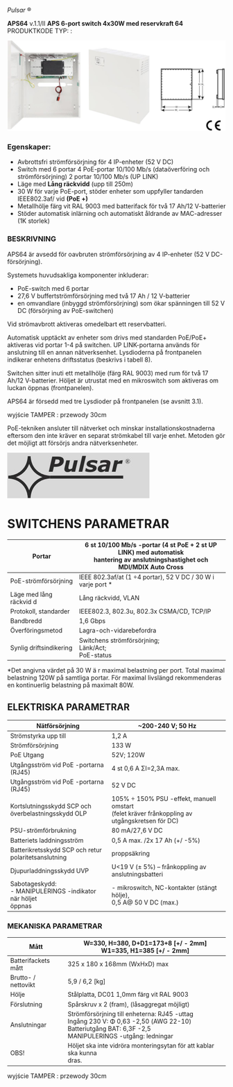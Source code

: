 *Pulsar* ®

**APS64** v.1.1/II **APS 6-port switch 4x30W med reservkraft 64** PRODUKTKODE TYP: :

![](_page_0_Picture_3.jpeg)

### **Egenskaper:**

- Avbrottsfri strömförsörjning för 4 IP-enheter (52 V DC)
- Switch med 6 portar 4 PoE-portar 10/100 Mb/s (dataöverföring och strömförsörjning) 2 portar 10/100 Mb/s (UP LINK)
- Läge med **Lång räckvidd** (upp till 250m)
- 30 W för varje PoE-port, stöder enheter som uppfyller tandarden IEEE802.3af/ vid **(PoE +)**
- Metallhölje färg vit RAL 9003 med batterifack för två 17 Ah/12 V-batterier
- Stöder automatisk inlärning och automatiskt åldrande av MAC-adresser (1K storlek)

### **BESKRIVNING**

APS64 är avsedd för oavbruten strömförsörjning av 4 IP-enheter (52 V DC-försörjning).

Systemets huvudsakliga komponenter inkluderar:

- PoE-switch med 6 portar
- 27,6 V buffertströmförsörjning med två 17 Ah / 12 V-batterier
- en omvandlare (inbyggd strömförsörjning) som ökar spänningen till 52 V DC (försörjning av PoE-switchen)

Vid strömavbrott aktiveras omedelbart ett reservbatteri.

 Automatisk upptäckt av enheter som drivs med standarden PoE/PoE+ aktiveras vid portar 1-4 på switchen. UP LINK-portarna används för anslutning till en annan nätverksenhet. Lysdioderna på frontpanelen indikerar enhetens driftsstatus (beskrivs i tabell 8).

Switchen sitter inuti ett metallhölje (färg RAL 9003) med rum för två 17 Ah/12 V-batterier. Höljet är utrustat med en mikroswitch som aktiveras om luckan öppnas (frontpanelen).

APS64 är försedd med tre Lysdioder på frontpanelen (se avsnitt 3.1).

wyjście TAMPER : przewody 30cm

PoE-tekniken ansluter till nätverket och minskar installationskostnaderna eftersom den inte kräver en separat strömkabel till varje enhet. Metoden gör det möjligt att försörjs andra nätverksenheter.

![](_page_1_Picture_1.jpeg)

# **SWITCHENS PARAMETRAR**

| Portar                  | 6 st 10/100 Mb/s -portar (4 st PoE + 2 st UP LINK) med automatisk<br>hantering av anslutningshastighet och MDI/MDIX Auto Cross |
|-------------------------|--------------------------------------------------------------------------------------------------------------------------------|
| PoE-strömförsörjning    | IEEE 802.3af/at (1 ÷4 portar), 52 V DC / 30 W i varje port *                                                                   |
| Läge med lång räckvid d | Lång räckvidd, VLAN                                                                                                            |
| Protokoll, standarder   | IEEE802.3, 802.3u, 802.3x CSMA/CD, TCP/IP                                                                                      |
| Bandbredd               | 1,6 Gbps                                                                                                                       |
| Överföringsmetod        | Lagra-och-vidarebefordra                                                                                                       |
| Synlig driftsindikering | Switchens strömförsörjning;<br>Länk/Act;<br>PoE-status                                                                         |

*Det angivna värdet på 30 W ä r maximal belastning per port. Total maximal belastning 120W på samtliga portar. För maximal livslängd rekommenderas en kontinuerlig belastning på maximalt 80W.

## **ELEKTRISKA PARAMETRAR**

| Nätförsörjning                                                    | ~200-240 V; 50 Hz                                                                                |
|-------------------------------------------------------------------|--------------------------------------------------------------------------------------------------|
| Strömstyrka upp till                                              | 1,2 A                                                                                            |
| Strömförsörjning                                                  | 133 W                                                                                            |
| PoE Utgang                                                        | 52V; 120W                                                                                        |
| Utgångsström vid PoE -portarna (RJ45)                             | 4 st 0,6 A ΣI=2,3A max.                                                                          |
| Utgångsström vid PoE -portarna (RJ45)                             | 52 V DC                                                                                          |
| Kortslutningsskydd SCP och<br>överbelastningsskydd OLP            | 105% ÷ 150% PSU -effekt, manuell omstart<br>(felet kräver frånkoppling av utgångskretsen för DC) |
| PSU-strömförbrukning                                              | 80 mA/27,6 V DC                                                                                  |
| Batteriets laddningsström                                         | 0,5 A max. /2x 17 Ah (+/ -5%)                                                                    |
| Batterikretsskydd SCP och retur<br>polaritetsanslutning           | proppsäkring                                                                                     |
| Djupurladdningsskydd UVP                                          | U<19 V (± 5%) – frånkoppling av anslutningsbatteri                                               |
| Sabotageskydd:<br>- MANIPULERINGS -indikator när höljet<br>öppnas | - mikroswitch, NC-kontakter (stängt hölje),<br>0,5 A@ 50 V DC (max.)                             |

### **MEKANISKA PARAMETRAR**

| Mått                | W=330, H=380, D+D1=173+8 [+/ - 2mm]<br>W1=335, H1=385 [+/ - 2mm]                                                                                           |
|---------------------|------------------------------------------------------------------------------------------------------------------------------------------------------------|
| Batterifackets mått | 325 x 180 x 168mm (WxHxD) max                                                                                                                              |
| Brutto- / nettovikt | 5,9 / 6,2 [kg]                                                                                                                                             |
| Hölje               | Stålplatta, DC01 1,0mm färg vit RAL 9003                                                                                                                   |
| Förslutning         | Spårskruv x 2 (fram), (låsaggregat möjligt)                                                                                                                |
| Anslutningar        | Strömförsörjning till enheterna: RJ45 -uttag<br>Ingång 230 V: Φ 0,63 -2,50 (AWG 22-10)<br>Batteriutgång BAT: 6,3F -2,5<br>MANIPULERINGS -utgång: ledningar |
| OBS!                | Höljet ska inte vidröra monteringsytan för att kablar ska kunna<br>dras.                                                                                   |

wyjście TAMPER : przewody 30cm